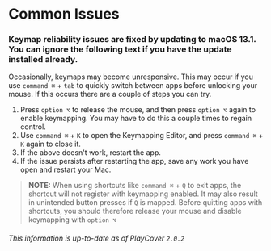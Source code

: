 # Common Issues

### Keymap reliability issues are fixed by updating to macOS 13.1. You can ignore the following text if you have the update installed already. 

Occasionally, keymaps may become unresponsive. This may occur if you use `command ⌘` + `tab` to quickly switch between apps before unlocking your mouse. If this occurs there are a couple of steps you can try.

1. Press `option ⌥` to release the mouse, and then press `option ⌥` again to enable keymapping. You may have to do this a couple times to regain control.
2. Use `command ⌘` + `K` to open the Keymapping Editor, and press `command ⌘` + `K` again to close it.
3. If the above doesn't work, restart the app.
4. If the issue persists after restarting the app, save any work you have open and restart your Mac. 

> __NOTE:__ When using shortcuts like `command ⌘` + `Q` to exit apps, the shortcut will not register with keymapping enabled. It may also result in unintended button presses if `Q` is mapped. Before quitting apps with shortcuts, you should therefore release your mouse and disable keymapping with `option ⌥`

###### This information is up-to-date as of PlayCover `2.0.2`
